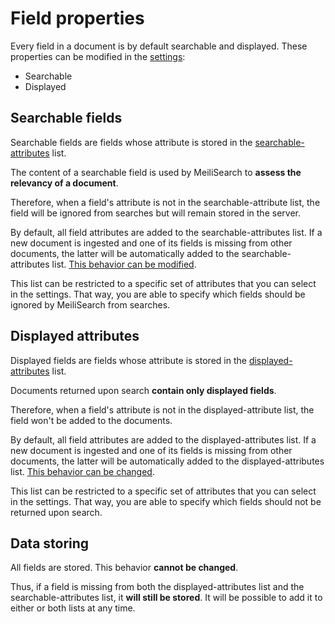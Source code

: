 # Field properties

Every field in a document is by default searchable and displayed. These properties can be modified in the [settings](/references/settings.md):

- Searchable
- Displayed

## Searchable fields

Searchable fields are fields whose attribute is stored in the [searchable-attributes](/references/searchable_attributes.md) list.

The content of a searchable field is used by MeiliSearch to **assess the relevancy of a document**.

Therefore, when a field's attribute is not in the searchable-attribute list, the field will be ignored from searches but will remain stored in the server.

By default, all field attributes are added to the searchable-attributes list. If a new document is ingested and one of its fields is missing from other documents, the latter will be automatically added to the searchable-attributes list. [This behavior can be modified](/references/accept_new_fields.md).

This list can be restricted to a specific set of attributes that you can select in the settings. That way, you are able to specify which fields should be ignored by MeiliSearch from searches.

## Displayed attributes

Displayed fields are fields whose attribute is stored in the [displayed-attributes](/references/displayed_attributes.md) list.

Documents returned upon search **contain only displayed fields**.

Therefore, when a field's attribute is not in the displayed-attribute list, the field won't be added to the documents.

By default, all field attributes are added to the displayed-attributes list. If a new document is ingested and one of its fields is missing from other documents, the latter will be automatically added to the displayed-attributes list. [This behavior can be changed](/references/accept_new_fields.md).

This list can be restricted to a specific set of attributes that you can select in the settings. That way, you are able to specify which fields should not be returned upon search.

## Data storing

All fields are stored. This behavior **cannot be changed**.

Thus, if a field is missing from both the displayed-attributes list and the searchable-attributes list, it **will still be stored**. It will be possible to add it to either or both lists at any time.

